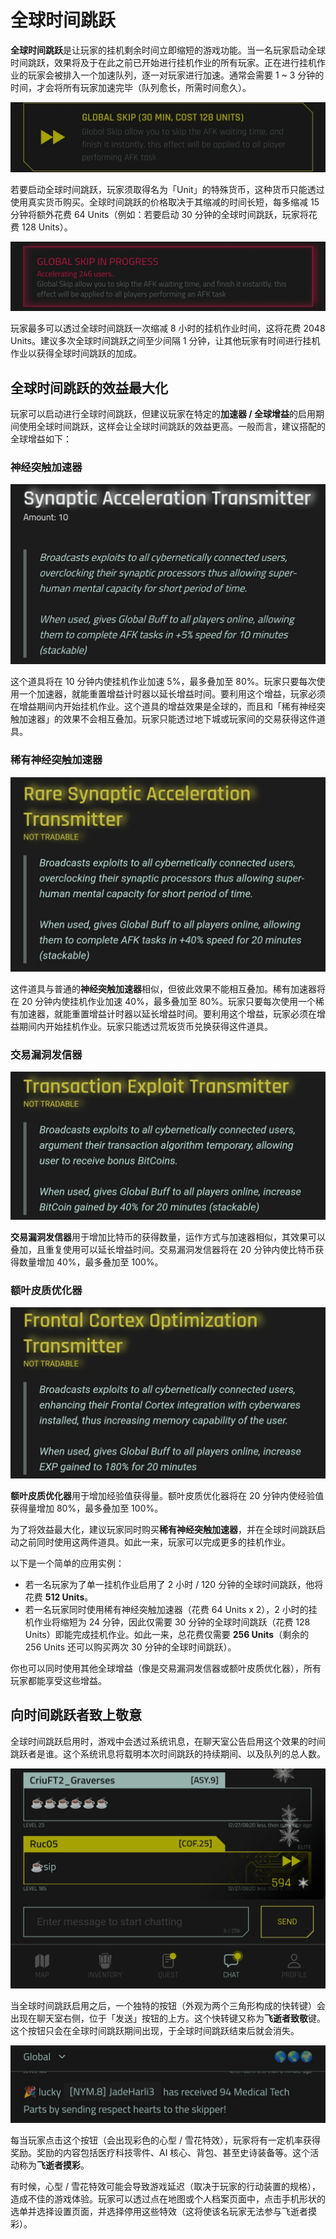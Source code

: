 # 全球时间跳跃

**全球时间跳跃**是让玩家的挂机剩余时间立即缩短的游戏功能。当一名玩家启动全球时间跳跃，效果将及于在此之前已开始进行挂机作业的所有玩家。正在进行挂机作业的玩家会被排入一个加速队列，逐一对玩家进行加速。通常会需要 1 ~ 3 分钟的时间，才会将所有玩家加速完毕（队列愈长，所需时间愈久）。

![GlobalSkip](/resources/mobile-tutorial/GlobalSkip.png)

若要启动全球时间跳跃，玩家须取得名为「Unit」的特殊货币，这种货币只能透过使用真实货币购买。全球时间跳跃的价格取决于其缩减的时间长短，每多缩减 15 分钟将额外花费 64 Units（例如：若要启动 30 分钟的全球时间跳跃，玩家将花费 128 Units）。

![GlobalSkip2](/resources/mobile-tutorial/GlobalSkip2.png)

玩家最多可以透过全球时间跳跃一次缩减 8 小时的挂机作业时间，这将花费 2048 Units。建议多次全球时间跳跃之间至少间隔 1 分钟，让其他玩家有时间进行挂机作业以获得全球时间跳跃的加成。

## 全球时间跳跃的效益最大化

玩家可以启动进行全球时间跳跃，但建议玩家在特定的**加速器 / 全球增益**的启用期间使用全球时间跳跃，这样会让全球时间跳跃的效益更高。一般而言，建议搭配的全球增益如下：

### 神经突触加速器

![GlobalBuff_AFK](/resources/mobile-tutorial/GlobalBuff_AFK.png)

这个道具将在 10 分钟内使挂机作业加速 5%，最多叠加至 80%。玩家只要每次使用一个加速器，就能重置增益计时器以延长增益时间。要利用这个增益，玩家必须在增益期间内开始挂机作业。这个道具的增益效果是全球的，而且和「稀有神经突触加速器」的效果不会相互叠加。玩家只能透过地下城或玩家间的交易获得这件道具。

### 稀有神经突触加速器

![GlobalBuff_AFK2](/resources/mobile-tutorial/GlobalBuff_AFK2.png)

这件道具与普通的**神经突触加速器**相似，但彼此效果不能相互叠加。稀有加速器将在 20 分钟内使挂机作业加速 40%，最多叠加至 80%。玩家只要每次使用一个稀有加速器，就能重置增益计时器以延长增益时间。要利用这个增益，玩家必须在增益期间内开始挂机作业。玩家只能透过荒坂货币兑换获得这件道具。

### 交易漏洞发信器

![GlobalBuff_BTC](/resources/mobile-tutorial/GlobalBuff_BTC.png)

**交易漏洞发信器**用于增加比特币的获得数量，运作方式与加速器相似，其效果可以叠加，且重复使用可以延长增益时间。交易漏洞发信器将在 20 分钟内使比特币获得数量增加 40%，最多叠加至 100%。

### 额叶皮质优化器

![GlobalBuff_EXP](/resources/mobile-tutorial/GlobalBuff_EXP.png)

**额叶皮质优化器**用于增加经验值获得量。额叶皮质优化器将在 20 分钟内使经验值获得量增加 80%，最多叠加至 100%。

为了将效益最大化，建议玩家同时购买**稀有神经突触加速器**，并在全球时间跳跃启动之前同时使用这两件道具。如此一来，玩家可以完成更多的挂机作业。

以下是一个简单的应用实例：

-   若一名玩家为了单一挂机作业启用了 2 小时 / 120 分钟的全球时间跳跃，他将花费 **512 Units**。
-   若一名玩家同时使用稀有神经突触加速器（花费 64 Units x 2），2 小时的挂机作业将缩短为 24 分钟，因此仅需要 30 分钟的全球时间跳跃（花费 128 Units）即能完成挂机作业。如此一来，总花费仅需要 **256 Units**（剩余的 256 Units 还可以购买两次 30 分钟的全球时间跳跃）。

你也可以同时使用其他全球增益（像是交易漏洞发信器或额叶皮质优化器），所有玩家都能享受这些增益。

## 向时间跳跃者致上敬意

全球时间跳跃启用时，游戏中会透过系统讯息，在聊天室公告启用这个效果的时间跳跃者是谁。这个系统讯息将载明本次时间跳跃的持续期间、以及队列的总人数。

![SkipperRespect](/resources/mobile-tutorial/SkipperRespect.png)

当全球时间跳跃启用之后，一个独特的按钮（外观为两个三角形构成的快转键）会出现在聊天室右侧，位于「发送」按钮的上方。这个快转键又称为**飞逝者致敬**键。这个按钮只会在全球时间跳跃期间出现，于全球时间跳跃结束后就会消失。

![SkipperRespect2](/resources/mobile-tutorial/SkipperRespect2.png)

每当玩家点击这个按钮（会出现彩色的心型 / 雪花特效），玩家将有一定机率获得奖励。奖励的内容包括医疗科技零件、AI 核心、背包、甚至史诗装备等。这个活动称为**飞逝者摸彩**。

有时候，心型 / 雪花特效可能会导致游戏延迟（取决于玩家的行动装置的规格），造成不佳的游戏体验。玩家可以透过点在地图或个人档案页面中，点击手机形状的选单并选择设置页面，并选择停用这些特效（这将使该名玩家无法参与飞逝者摸彩）。